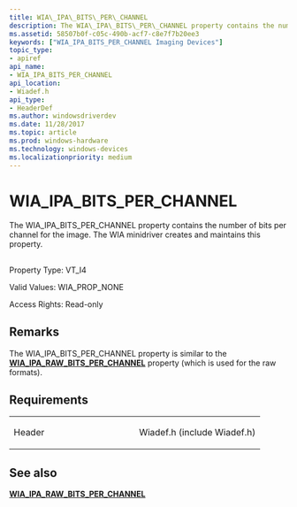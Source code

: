 ```yaml
---
title: WIA\_IPA\_BITS\_PER\_CHANNEL
description: The WIA\_IPA\_BITS\_PER\_CHANNEL property contains the number of bits per channel for the image. The WIA minidriver creates and maintains this property.
ms.assetid: 58507b0f-c05c-490b-acf7-c8e7f7b20ee3
keywords: ["WIA_IPA_BITS_PER_CHANNEL Imaging Devices"]
topic_type:
- apiref
api_name:
- WIA_IPA_BITS_PER_CHANNEL
api_location:
- Wiadef.h
api_type:
- HeaderDef
ms.author: windowsdriverdev
ms.date: 11/28/2017
ms.topic: article
ms.prod: windows-hardware
ms.technology: windows-devices
ms.localizationpriority: medium
---
```


# WIA\_IPA\_BITS\_PER\_CHANNEL


The WIA\_IPA\_BITS\_PER\_CHANNEL property contains the number of bits per channel for the image. The WIA minidriver creates and maintains this property.

## <span id="ddk_wia_ipa_bits_per_channel_si"></span><span id="DDK_WIA_IPA_BITS_PER_CHANNEL_SI"></span>


Property Type: VT\_I4

Valid Values: WIA\_PROP\_NONE

Access Rights: Read-only

Remarks
-------

The WIA\_IPA\_BITS\_PER\_CHANNEL property is similar to the [**WIA\_IPA\_RAW\_BITS\_PER\_CHANNEL**](wia-ipa-raw-bits-per-channel.md) property (which is used for the raw formats).

Requirements
------------

<table>
<colgroup>
<col width="50%" />
<col width="50%" />
</colgroup>
<tbody>
<tr class="odd">
<td><p>Header</p></td>
<td>Wiadef.h (include Wiadef.h)</td>
</tr>
</tbody>
</table>

## <span id="see_also"></span>See also


[**WIA\_IPA\_RAW\_BITS\_PER\_CHANNEL**](wia-ipa-raw-bits-per-channel.md)

 

 






